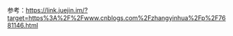参考：<https://link.juejin.im/?target=https%3A%2F%2Fwww.cnblogs.com%2Fzhangyinhua%2Fp%2F7681146.html>

